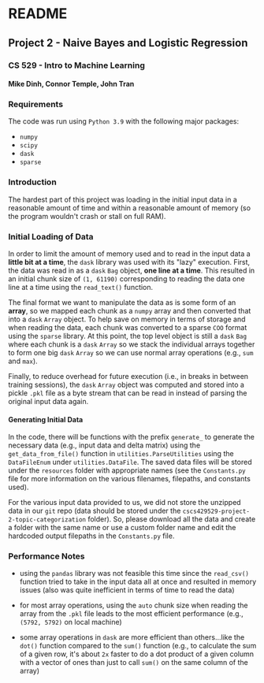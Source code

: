 # README
## Project 2 - Naive Bayes and Logistic Regression
### CS 529 - Intro to Machine Learning
#### Mike Dinh, Connor Temple, John Tran

### Requirements

The code was run using `Python 3.9` with the following major packages:

- `numpy`
- `scipy`
- `dask`
- `sparse`

### Introduction

The hardest part of this project was loading in the initial input data in a reasonable amount of time and within 
a reasonable amount of memory (so the program wouldn't crash or stall on full RAM).

### Initial Loading of Data

In order to limit the amount of memory used and to read in the input data a **little bit at a time**, the `dask` 
library was used with its "lazy" execution. First, the data was read in as a `dask` `Bag` object, **one line at a 
time**. This resulted in an initial chunk size of `(1, 61190)` corresponding to reading the data one line at a time 
using the `read_text()` function.

The final format we want to manipulate the data as is some form of an **array**, so we mapped each chunk as a 
`numpy` array and then converted that into a `dask` `Array` object. To help save on memory in terms of storage and 
when reading the data, each chunk was converted to a sparse `COO` format using the `sparse` library. At this point, 
the top level object is still a `dask` `Bag` where each chunk is a `dask` `Array` so we stack the individual arrays 
together to form one big `dask` `Array` so we can use normal array operations (e.g., `sum` and `max`).

Finally, to reduce overhead for future execution (i.e., in breaks in between training sessions), the `dask` `Array` 
object was computed and stored into a pickle `.pkl` file as a byte stream that can be read in instead of parsing the 
original input 
data again.

#### Generating Initial Data

In the code, there will be functions with the prefix `generate_` to generate the necessary data (e.g., input data 
and delta matrix) using the `get_data_from_file()` function in `utilities.ParseUtilities` using the `DataFileEnum` 
under `utilities.DataFile`. The saved data files will be stored under the `resources` folder with appropriate names 
(see the `Constants.py` file for more information on the various filenames, filepaths, and constants used).

For the various input data provided to us, we did not store the unzipped data in our `git` repo (data should be 
stored under the 
`cscs429529-project-2-topic-categorization` folder). So, please download all the data and create a folder with the 
same name or use a custom folder name and edit the hardcoded output filepaths in the `Constants.py` file.

### Performance Notes

- using the `pandas` library was not feasible this time since the `read_csv()` function tried to take in the input 
  data all at once and resulted in memory issues (also was quite inefficient in terms of time to read the data)

- for most array operations, using the `auto` chunk size when reading the array from the `.pkl` file leads to the 
  most efficient performance (e.g., `(5792, 5792)` on local machine)

- some array operations in `dask` are more efficient than others...like the `dot()` function compared to the `sum()` 
  function (e.g., to calculate the sum of a given row, it's about `2x` faster to do a dot product of a given column 
  with a vector of ones than just to call `sum()` on the same column of the array)